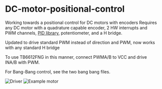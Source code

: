 # DC-motor-positional-control
Working towards a positional control for DC motors with encoders
Requires any DC motor with a quadrature capable encoder, 2 HW interrupts and PWM channels, [PID library](https://github.com/br3ttb/Arduino-PID-Library), potentiometer, and a H bridge.

Updated to drive standard PWM instead of direction and PWM, now works with any standard H bridge

To use TB6612FNG in this manner, connect PWMA/B to VCC and drive INA/B with PWM. 

For Bang-Bang control, see the two bang bang files. 

![Driver](https://cdn.sparkfun.com//assets/parts/3/1/5/7/09457-01b.jpg "TB6612FNG motor driver")
![Example motor](http://www.cnclablb.com/storage/Products/Product10988/Photo_4613/Orig/_W4A0628-900x600.jpg "Example motor with encoder")
